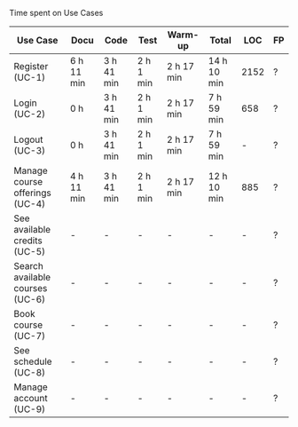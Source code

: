 Time spent on Use Cases

| Use Case | Docu | Code | Test | Warm-up | Total | LOC | FP |
| --- | --- | --- | --- | --- | --- | --- | --- |
| Register (UC-1) | 6 h 11 min | 3 h 41 min | 2 h 1 min | 2 h 17 min | 14 h 10 min | 2152 | ? |
| Login (UC-2) | 0 h | 3 h 41 min | 2 h 1 min | 2 h 17 min | 7 h 59 min | 658 |?|
| Logout (UC-3) | 0 h | 3 h 41 min | 2 h 1 min | 2 h 17 min | 7 h 59 min | - |?|
| Manage course offerings (UC-4) | 4 h 11 min | 3 h 41 min | 2 h 1 min | 2 h 17 min | 12 h 10 min | 885 |?|
| See available credits (UC-5) | - | - | - | - | - | - | ? |
| Search available courses (UC-6) | - | - | - | - | - | - | ? |
| Book course (UC-7) | - | - | - | - | - | - | ? |
| See schedule (UC-8) | - | - | - | - | - | - | ? |
| Manage account (UC-9) | - | - | - | - | - | - | ? |